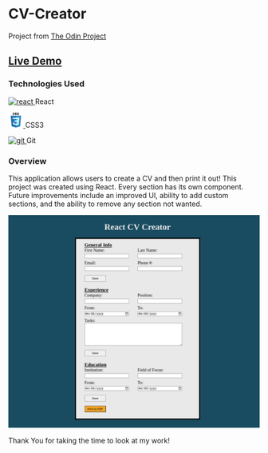 # CV-Creator

Project from [The Odin Project](https://www.theodinproject.com/)

## [Live Demo](https://gustav72.github.io/cv-creator/)

### Technologies Used

<a href="https://reactjs.org/docs/getting-started.html" target="_blank" rel="noreferrer"> <img src="https://cdn.jsdelivr.net/gh/devicons/devicon/icons/react/react-original.svg" alt="react" width="30" height="30"/> </a>React

<a href="https://www.w3.org/Style/CSS/specs.en.html" target="_blank" rel="noreferrer"> <img src="https://raw.githubusercontent.com/devicons/devicon/master/icons/css3/css3-original-wordmark.svg" alt="css3" width="30" height="30"/> </a>CSS3

<a href="https://git-scm.com/" target="_blank" rel="noreferrer"> <img src="https://cdn.jsdelivr.net/gh/devicons/devicon/icons/git/git-original.svg" alt="git" width="30" height="30"/> </a>Git

### Overview

This application allows users to create a CV and then print it out! This project was created using React. Every section has its own component. Future improvements include an improved UI, ability to add custom sections, and the ability to remove any section not wanted.

![Screenshot of User Interface](./screenshot.png)

Thank You for taking the time to look at my work!
